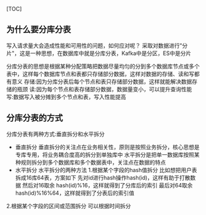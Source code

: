[TOC]

## 为什么要分库分表
写入请求量大会造成性能和可用性的问题，如何应对呢？
采取对数据进行"分片"，这是一种思想，在数据库中就是分库分表，Kafka中是分区，ES中是分片

分库分表的思想是根据某种分配策略把数据尽量均匀的分到多个数据库节点或多个表中，这样每个数据库节点和表都只存储部分数据，这样对数据的存储、读和写都有意义
存储:因为分库分表后每个节点和表只存储部分数据，这样就能解决数据存储的瓶颈
读:因为每个节点和表存储部分数据，数据量变小，可以提升查询性能
写:数据写入被分摊到多个节点和表，写入性能提高

## 分库分表的方式
分库分表有两种方式:垂直拆分和水平拆分
* 垂直拆分
垂直拆分的关注点在业务相关性，原则是按照业务拆分，核心思想是专库专用，将业务耦合度高的拆分到单独库中
水平拆分是把单一数据库按照某种规则拆分到多个数据库和多个数据表中，关注点在数据的特点
* 水平拆分
水平拆分的两种方法
1.根据某个字段的hash值拆分
比如想把用户表拆成16库64表，方案如下
先对id进行hash操作hash(id)，这样有助于打散数据
然后对16取余 hash(id)%16，这样就得到了分库后的索引
最后对64取余 hash(id)%16%64，这样就得到了分表后的索引值

2.根据某个字段的区间或范围拆分
可以根据时间拆分